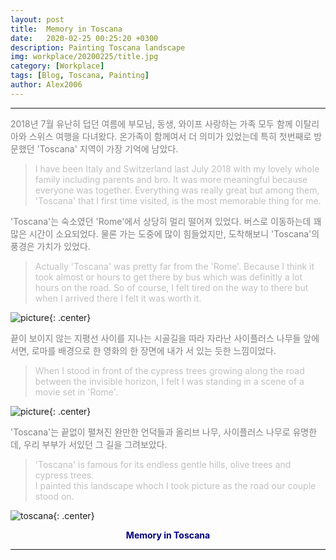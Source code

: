 ```yaml
---
layout: post
title:  Memory in Toscana
date:   2020-02-25 00:25:20 +0300
description: Painting Toscana landscape 
img: workplace/20200225/title.jpg
category: [Workplace]
tags: [Blog, Toscana, Painting]
author: Alex2006
---
```

  
  
------
<span style="color:gray">
2018년 7월 유난히 덥던 여름에 부모님, 동생, 와이프  사랑하는 가족 모두 함께 이탈리아와 스위스 여행을 다녀왔다. 
온가족이 함께여서 더 의미가 있었는데 특히 첫번째로 방문했던 'Toscana' 지역이 가장 기억에 남았다.   
</span>  
  
> <span style="color:silver">I have been Italy and Switzerland last July 2018 with my lovely whole family including parents and bro. 
It was more meaningful because everyone was together. 
Everything was really great but among them, 'Toscana' that I first time visited, is the most memorable thing for me.</span>  
  

<span style="color:gray">
'Toscana'는 숙소였던 'Rome'에서 상당히 멀리 떨어져 있었다. 버스로 이동하는데 꽤 많은 시간이 소요되었다. 
물론 가는 도중에 많이 힘들었지만, 도착해보니 'Toscana'의 풍경은 가치가 있었다.</span>  
  
> <span style="color:silver">Actually 'Toscana' was pretty far from the 'Rome'. 
Because I think it took almost or hours to get there by bus which was definitly a lot hours on the road. 
So of course, I felt tired on the way to there but when I arrived there I felt it was worth it.</span>  
   
   
![picture]({{site.baseurl}}/assets/img/workplace/20200225/landscape.jpg){: .center}
  

 <span style="color:gray"> 
끝이 보이지 않는 지평선 사이를 지나는 시골길을 따라 자라난 사이플러스 나무들 앞에 서면, 
로마를 배경으로 한 영화의 한 장면에 내가 서 있는 듯한 느낌이었다.</span>  
  
> <span style="color:silver">When I stood in front of the cypress trees growing along the road between the invisible horizon, 
I felt I was standing in a scene of a movie set in 'Rome'.</span>  


![picture]({{site.baseurl}}/assets/img/workplace/20200225/picture.jpg){: .center}

<span style="color:gray">
'Toscana'는 끝없이 펼쳐진 완만한 언덕들과 올리브 나무, 사이플러스 나무로 유명한데, 
우리 부부가 서있던 그 길을 그려보았다.</span>  

> <span style="color:silver">'Toscana' is famous for its endless gentle hills, olive trees and cypress trees.  
I painted this landscape whoch I took picture as the road our couple stood on.</span>  


![toscana]({{site.baseurl}}/assets/img/workplace/20200225/toscana.jpg){: .center}
**<center><span style="color:navy">Memory in Toscana</span></center>**  

------